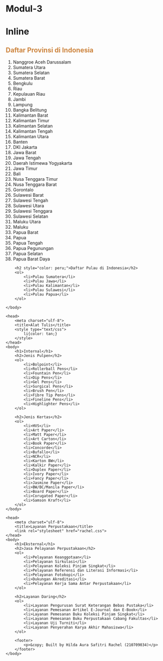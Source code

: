 # Modul-3
<!DOCTYPE html>
<html lang="en" dir="ltr">
    <head>
        <meta charset="ulf-8">
        <title>Indonesia</title>
    </head>
    <body>
        <h1>Inline</h1>
        <h2 style="color: peru;">Daftar Provinsi di Indonesia</h2>
        <ol>
            <li>Nanggroe Aceh Darussalam</li>
            <li>Sumatera Utara</li>
            <li>Sumatera Selatan</li>
            <li>Sumatera Barat</li>
            <li>Bengkulu</li>
            <li>Riau</li>
            <li>Kepulauan Riau</li>
            <li>Jambi</li>
            <li>Lampung</li>
            <li>Bangka Belitung</li>
            <li>Kalimantan Barat</li>
            <li>Kalimantan Timur</li>
            <li>Kalimantan Selatan</li>
            <li>Kalimantan Tengah</li>
            <li>Kalimantan Utara</li>
            <li>Banten</li>
            <li>DKI Jakarta</li>
            <li>Jawa Barat</li>
            <li>Jawa Tengah</li>
            <li>Daerah Istimewa Yogyakarta</li>
            <li>Jawa Timur</li>
            <li>Bali</li>
            <li>Nusa Tenggara Timur</li>
            <li>Nusa Tenggara Barat</li>
            <li>Gorontalo</li>
            <li>Sulawesi Barat</li>
            <li>Sulawesi Tengah</li>
            <li>Sulawesi Utara</li>
            <li>Sulawesi Tenggara</li>
            <li>Sulawesi Selatan</li>
            <li>Maluku Utara</li>
            <li>Maluku</li>
            <li>Papua Barat</li>
            <li>Papua</li>
            <li>Papua Tengah</li>
            <li>Papua Pegunungan</li>
            <li>Papua Selatan</li>
            <li>Papua Barat Daya</li>
        </ol>

        <h2 style="color: peru;">Daftar Pulau di Indonesia</h2>
        <ol>
            <li>Pulau Sumatera</li>
            <li>Pulau Jawa</li>
            <li>Pulau Kalimantan</li>
            <li>Pulau Sulawesi</li>
            <li>Pulau Papua</li>
        </ol>

    </body>

    <head>
        <meta charset="ulf-8">
        <title>Alat Tulis</title>
        <style type="text/css">
            li{color: tan;}
        </style>
    </head>
    <body>
        <h1>Internal</h1>
        <h2>Jenis Pulpen</h2>
        <ol>
            <li>Bolpoint</li>
            <li>Rollerball Pens</li>
            <li>Fountain Pen</li>
            <li>Dip Pens</li>
            <li>Gel Pens</li>
            <li>Surgical Pens</li>
            <li>Brush Pen</li>
            <li>Fibre Tip Pens</li>
            <li>Fineline Pens</li>
            <li>Highlighter Pens</li>
        </ol>

        <h2>Jenis Kertas</h2>
        <ol>
            <li>HVS</li>
            <li>Art Paper</li>
            <li>Matt Paper</li>
            <li>Art Carton</li>
            <li>Book Paper</li>
            <li>Concorde</li>
            <li>Bufallo</li>
            <li>NCR</li>
            <li>Karton BW</li>
            <li>Kalkir Paper</li>
            <li>Duplex Paper</li>
            <li>Ivory Paper</li>
            <li>Fancy Paper</li>
            <li>Jasmine Paper</li>
            <li>BW/BC/Manila Paper</li>
            <li>Board Paper</li>
            <li>Corugated Paper</li>
            <li>Samson Kraft</li>
        </ol>
    </body>

    <head>
        <meta charset="ulf-8">
        <title>Layanan Perpustakaan</title>
        <link rel="stylesheet" href="rachel.css">
    </head>
    <body>
        <h1>Eksternal</h1>
        <h2>Jasa Pelayanan Perpustakaan</h2>
        <ol>
            <li>Pelayanan Keanggotaan</li>
            <li>Pelayanan Sirkulasi</li>
            <li>Pelayanan Koleksi Pinjam Singkat</li>
            <li>Pelayanan Referensi dan Literasi Informasi</li>
            <li>Pelayanan Fotokopi</li>
            <li>Dukungan Akreditasi</li>
            <li>Pelayanan Kerja Sama Antar Perpustakaan</li>
        </ol>

        <h2>Layanan Daring</h2>
        <ol>
            <li>Layanan Pengurusan Surat Keterangan Bebas Pustaka</li>
            <li>Layanan Pemesanan Artikel E-Journal dan E-Book</li>
            <li>Layanan Pemesanan Buku Koleksi Pinjam Singkat</li>
            <li>Layanan Pemesanan Buku Perpustakaan Cabang Fakultas</li>
            <li>Layanan Uji Turniti</li>
            <li>Layanan Penyerahan Karya Akhir Mahasiswa</li>
        </ol>

        <footer>
            <p>&copy; Built by Hilda Aura Safitri Rachel (210709034)</p>
        </footer>
    </body>
</html>
